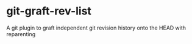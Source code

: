 # git-graft-rev-list
A git plugin to graft independent git revision history onto the HEAD with reparenting
